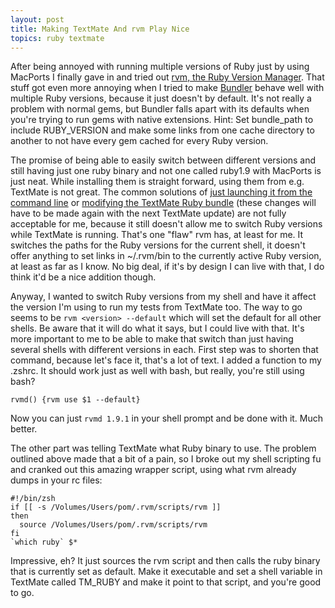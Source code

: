 ```yaml
---
layout: post
title: Making TextMate And rvm Play Nice
topics: ruby textmate
---
```

After being annoyed with running multiple versions of Ruby just by using MacPorts I finally gave in and tried out [rvm, the Ruby Version Manager](http://rvm.beginrescueend.com/). That stuff got even more annoying when I tried to make [Bundler](http://github.com/wycats/bundler/) behave well with multiple Ruby versions, because it just doesn't by default. It's not really a problem with normal gems, but Bundler falls apart with its defaults when you're trying to run gems with native extensions. Hint: Set bundle\_path to include RUBY_VERSION and make some links from one cache directory to another to not have every gem cached for every Ruby version.

The promise of being able to easily switch between different versions and still having just one ruby binary and not one called ruby1.9 with MacPorts is just neat. While installing them is straight forward, using them from e.g. TextMate is not great. The common solutions of [just launching it from the command line](http://groups.google.com/group/rubyversionmanager/browse_thread/thread/c40041fa44012117#) or [modifying the TextMate Ruby bundle](http://rvm.beginrescueend.com/faq/) (these changes will have to be made again with the next TextMate update) are not fully acceptable for me, because it still doesn't allow me to switch Ruby versions while TextMate is running. That's one "flaw" rvm has, at least for me. It switches the paths for the Ruby versions for the current shell, it doesn't offer anything to set links in ~/.rvm/bin to the currently active Ruby version, at least as far as I know. No big deal, if it's by design I can live with that, I do think it'd be a nice addition though.

Anyway, I wanted to switch Ruby versions from my shell and have it affect the version I'm using to run my tests from TextMate too. The way to go seems to be `rvm <version> --default` which will set the default for all other shells. Be aware that it will do what it says, but I could live with that. It's more important to me to be able to make that switch than just having several shells with different versions in each. First step was to shorten that command, because let's face it, that's a lot of text. I added a function to my .zshrc. It should work just as well with bash, but really, you're still using bash?
  
    rvmd() {rvm use $1 --default}

Now you can just `rvmd 1.9.1` in your shell prompt and be done with it. Much better.

The other part was telling TextMate what Ruby binary to use. The problem outlined above made that a bit of a pain, so I broke out my shell scripting fu and cranked out this amazing wrapper script, using what rvm already dumps in your rc files:

    #!/bin/zsh
    if [[ -s /Volumes/Users/pom/.rvm/scripts/rvm ]]
    then
      source /Volumes/Users/pom/.rvm/scripts/rvm
    fi
    `which ruby` $*

Impressive, eh? It just sources the rvm script and then calls the ruby binary that is currently set as default. Make it executable and set a shell variable in TextMate called TM\_RUBY and make it point to that script, and you're good to go.